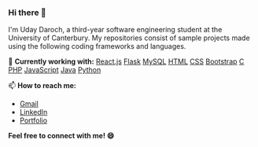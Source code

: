 ### Hi there 👋

<!--
**udaydaroch/udaydaroch** is a ✨ _special_ ✨ repository because its `README.md` (this file) appears on your GitHub profile.

Here are some ideas to get you started:

- 🔭 I’m currently working on ...
- 🌱 I’m currently learning ...
- 👯 I’m looking to collaborate on ...
- 🤔 I’m looking for help with ...
- 💬 Ask me about ...
- 📫 How to reach me: ...
- 😄 Pronouns: ...
- ⚡ Fun fact: ...
-->

I'm Uday Daroch, a third-year software engineering student at the University of Canterbury. 
My repositories consist of sample projects made using the following coding frameworks and languages.

🔭 **Currently working with:**
[React.js](https://img.shields.io/badge/-React.js-61DAFB?logo=react&logoColor=white)
[Flask](https://img.shields.io/badge/-Flask-000000?logo=flask&logoColor=white)
[MySQL](https://img.shields.io/badge/-MySQL-4479A1?logo=mysql&logoColor=white)
[HTML](https://img.shields.io/badge/-HTML-E34F26?logo=html5&logoColor=white)
[CSS](https://img.shields.io/badge/-CSS-1572B6?logo=css3&logoColor=white)
[Bootstrap](https://img.shields.io/badge/-Bootstrap-563D7C?logo=bootstrap&logoColor=white)
[C](https://img.shields.io/badge/-C-A8B9CC?logo=c&logoColor=white)
[PHP](https://img.shields.io/badge/-PHP-777BB4?logo=php&logoColor=white)
[JavaScript](https://img.shields.io/badge/-JavaScript-F7DF1E?logo=javascript&logoColor=black)
[Java](https://img.shields.io/badge/-Java-007396?logo=java&logoColor=white)
[Python](https://img.shields.io/badge/-Python-3776AB?logo=python&logoColor=white)

📫 **How to reach me:**
- [Gmail](UdayDaroch@gmail.com)
- [LinkedIn](https://www.linkedin.com/in/uday-daroch-152a51280/)
- [Portfolio](https://udaydaroch.github.io/)

**Feel free to connect with me! 😄**

